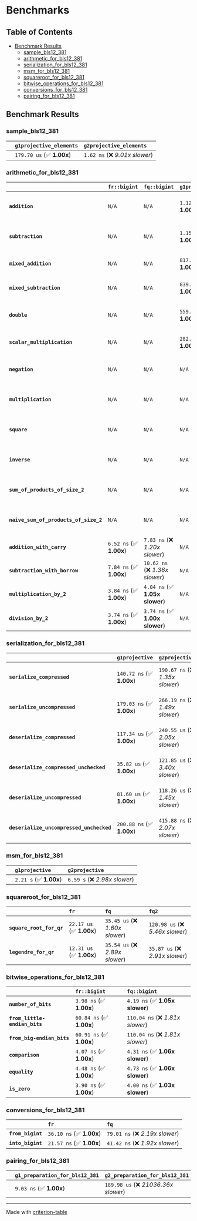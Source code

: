 # Benchmarks

## Table of Contents

- [Benchmark Results](#benchmark-results)
    - [sample_bls12_381](#sample_bls12_381)
    - [arithmetic_for_bls12_381](#arithmetic_for_bls12_381)
    - [serialization_for_bls12_381](#serialization_for_bls12_381)
    - [msm_for_bls12_381](#msm_for_bls12_381)
    - [squareroot_for_bls12_381](#squareroot_for_bls12_381)
    - [bitwise_operations_for_bls12_381](#bitwise_operations_for_bls12_381)
    - [conversions_for_bls12_381](#conversions_for_bls12_381)
    - [pairing_for_bls12_381](#pairing_for_bls12_381)

## Benchmark Results

### sample_bls12_381

|        | `g1projective_elements`          | `g2projective_elements`           |
|:-------|:---------------------------------|:--------------------------------- |
|        | `179.70 us` (✅ **1.00x**)        | `1.62 ms` (❌ *9.01x slower*)      |

### arithmetic_for_bls12_381

|                                       | `fr::bigint`            | `fq::bigint`                    | `g1projective`            | `g2projective`                   | `fq2`                            | `fq12`                            | `fq`                             | `fr`                              |
|:--------------------------------------|:------------------------|:--------------------------------|:--------------------------|:---------------------------------|:---------------------------------|:----------------------------------|:---------------------------------|:--------------------------------- |
| **`addition`**                        | `N/A`                   | `N/A`                           | `1.12 us` (✅ **1.00x**)   | `3.64 us` (❌ *3.26x slower*)     | `29.99 ns` (🚀 **37.22x faster**) | `175.29 ns` (🚀 **6.37x faster**)  | `19.08 ns` (🚀 **58.51x faster**) | `8.18 ns` (🚀 **136.38x faster**)  |
| **`subtraction`**                     | `N/A`                   | `N/A`                           | `1.15 us` (✅ **1.00x**)   | `3.68 us` (❌ *3.19x slower*)     | `27.30 ns` (🚀 **42.23x faster**) | `167.38 ns` (🚀 **6.89x faster**)  | `14.48 ns` (🚀 **79.60x faster**) | `8.56 ns` (🚀 **134.63x faster**)  |
| **`mixed_addition`**                  | `N/A`                   | `N/A`                           | `817.29 ns` (✅ **1.00x**) | `2.62 us` (❌ *3.20x slower*)     | `N/A`                            | `N/A`                             | `N/A`                            | `N/A`                             |
| **`mixed_subtraction`**               | `N/A`                   | `N/A`                           | `839.07 ns` (✅ **1.00x**) | `2.65 us` (❌ *3.16x slower*)     | `N/A`                            | `N/A`                             | `N/A`                            | `N/A`                             |
| **`double`**                          | `N/A`                   | `N/A`                           | `559.70 ns` (✅ **1.00x**) | `1.64 us` (❌ *2.94x slower*)     | `12.98 ns` (🚀 **43.11x faster**) | `102.39 ns` (🚀 **5.47x faster**)  | `11.43 ns` (🚀 **48.95x faster**) | `5.43 ns` (🚀 **103.17x faster**)  |
| **`scalar_multiplication`**           | `N/A`                   | `N/A`                           | `282.52 us` (✅ **1.00x**) | `867.49 us` (❌ *3.07x slower*)   | `N/A`                            | `N/A`                             | `N/A`                            | `N/A`                             |
| **`negation`**                        | `N/A`                   | `N/A`                           | `N/A`                     | `N/A`                            | `22.89 ns` (❌ *3.85x slower*)    | `108.50 ns` (❌ *18.23x slower*)   | `16.76 ns` (❌ *2.82x slower*)    | `5.95 ns` (✅ **1.00x**)           |
| **`multiplication`**                  | `N/A`                   | `N/A`                           | `N/A`                     | `N/A`                            | `221.72 ns` (❌ *5.73x slower*)   | `5.74 us` (❌ *148.33x slower*)    | `70.24 ns` (❌ *1.82x slower*)    | `38.69 ns` (✅ **1.00x**)          |
| **`square`**                          | `N/A`                   | `N/A`                           | `N/A`                     | `N/A`                            | `174.86 ns` (❌ *4.93x slower*)   | `4.05 us` (❌ *114.39x slower*)    | `58.32 ns` (❌ *1.65x slower*)    | `35.43 ns` (✅ **1.00x**)          |
| **`inverse`**                         | `N/A`                   | `N/A`                           | `N/A`                     | `N/A`                            | `13.84 us` (❌ *2.17x slower*)    | `23.06 us` (❌ *3.61x slower*)     | `13.54 us` (❌ *2.12x slower*)    | `6.39 us` (✅ **1.00x**)           |
| **`sum_of_products_of_size_2`**       | `N/A`                   | `N/A`                           | `N/A`                     | `N/A`                            | `493.64 ns` (❌ *6.00x slower*)   | `11.78 us` (❌ *143.15x slower*)   | `107.24 ns` (❌ *1.30x slower*)   | `82.31 ns` (✅ **1.00x**)          |
| **`naive_sum_of_products_of_size_2`** | `N/A`                   | `N/A`                           | `N/A`                     | `N/A`                            | `474.27 ns` (❌ *5.73x slower*)   | `11.76 us` (❌ *142.14x slower*)   | `156.36 ns` (❌ *1.89x slower*)   | `82.72 ns` (✅ **1.00x**)          |
| **`addition_with_carry`**             | `6.52 ns` (✅ **1.00x**) | `7.83 ns` (❌ *1.20x slower*)    | `N/A`                     | `N/A`                            | `N/A`                            | `N/A`                             | `N/A`                            | `N/A`                             |
| **`subtraction_with_borrow`**         | `7.84 ns` (✅ **1.00x**) | `10.62 ns` (❌ *1.36x slower*)   | `N/A`                     | `N/A`                            | `N/A`                            | `N/A`                             | `N/A`                            | `N/A`                             |
| **`multiplication_by_2`**             | `3.84 ns` (✅ **1.00x**) | `4.04 ns` (✅ **1.05x slower**)  | `N/A`                     | `N/A`                            | `N/A`                            | `N/A`                             | `N/A`                            | `N/A`                             |
| **`division_by_2`**                   | `3.74 ns` (✅ **1.00x**) | `3.74 ns` (✅ **1.00x slower**)  | `N/A`                     | `N/A`                            | `N/A`                            | `N/A`                             | `N/A`                            | `N/A`                             |

### serialization_for_bls12_381

|                                          | `g1projective`            | `g2projective`                   | `fr`                               | `fq`                               | `fq2`                              | `fq12`                            |
|:-----------------------------------------|:--------------------------|:---------------------------------|:-----------------------------------|:-----------------------------------|:-----------------------------------|:--------------------------------- |
| **`serialize_compressed`**               | `140.72 ns` (✅ **1.00x**) | `190.67 ns` (❌ *1.35x slower*)   | `29.90 ns` (🚀 **4.71x faster**)    | `49.63 ns` (🚀 **2.84x faster**)    | `100.97 ns` (✅ **1.39x faster**)   | `642.70 ns` (❌ *4.57x slower*)    |
| **`serialize_uncompressed`**             | `179.03 ns` (✅ **1.00x**) | `266.19 ns` (❌ *1.49x slower*)   | `29.83 ns` (🚀 **6.00x faster**)    | `49.56 ns` (🚀 **3.61x faster**)    | `100.99 ns` (✅ **1.77x faster**)   | `642.25 ns` (❌ *3.59x slower*)    |
| **`deserialize_compressed`**             | `117.34 us` (✅ **1.00x**) | `240.55 us` (❌ *2.05x slower*)   | `46.47 ns` (🚀 **2525.26x faster**) | `94.60 ns` (🚀 **1240.44x faster**) | `211.67 ns` (🚀 **554.38x faster**) | `1.26 us` (🚀 **92.98x faster**)   |
| **`deserialize_compressed_unchecked`**   | `35.82 us` (✅ **1.00x**)  | `121.85 us` (❌ *3.40x slower*)   | `46.45 ns` (🚀 **771.08x faster**)  | `95.77 ns` (🚀 **373.97x faster**)  | `211.67 ns` (🚀 **169.21x faster**) | `1.26 us` (🚀 **28.38x faster**)   |
| **`deserialize_uncompressed`**           | `81.60 us` (✅ **1.00x**)  | `118.26 us` (❌ *1.45x slower*)   | `46.42 ns` (🚀 **1757.94x faster**) | `94.67 ns` (🚀 **862.03x faster**)  | `211.25 ns` (🚀 **386.29x faster**) | `1.26 us` (🚀 **64.69x faster**)   |
| **`deserialize_uncompressed_unchecked`** | `200.88 ns` (✅ **1.00x**) | `415.88 ns` (❌ *2.07x slower*)   | `46.42 ns` (🚀 **4.33x faster**)    | `94.66 ns` (🚀 **2.12x faster**)    | `211.26 ns` (✅ **1.05x slower**)   | `1.26 us` (❌ *6.28x slower*)      |

### msm_for_bls12_381

|        | `g1projective`          | `g2projective`                 |
|:-------|:------------------------|:------------------------------ |
|        | `2.21 s` (✅ **1.00x**)  | `6.59 s` (❌ *2.98x slower*)    |

### squareroot_for_bls12_381

|                          | `fr`                     | `fq`                            | `fq2`                             |
|:-------------------------|:-------------------------|:--------------------------------|:--------------------------------- |
| **`square_root_for_qr`** | `22.17 us` (✅ **1.00x**) | `35.45 us` (❌ *1.60x slower*)   | `120.98 us` (❌ *5.46x slower*)    |
| **`legendre_for_qr`**    | `12.31 us` (✅ **1.00x**) | `35.54 us` (❌ *2.89x slower*)   | `35.87 us` (❌ *2.91x slower*)     |

### bitwise_operations_for_bls12_381

|                               | `fr::bigint`             | `fq::bigint`                      |
|:------------------------------|:-------------------------|:--------------------------------- |
| **`number_of_bits`**          | `3.98 ns` (✅ **1.00x**)  | `4.19 ns` (✅ **1.05x slower**)    |
| **`from_little-endian_bits`** | `60.84 ns` (✅ **1.00x**) | `110.04 ns` (❌ *1.81x slower*)    |
| **`from_big-endian_bits`**    | `60.91 ns` (✅ **1.00x**) | `110.04 ns` (❌ *1.81x slower*)    |
| **`comparison`**              | `4.07 ns` (✅ **1.00x**)  | `4.31 ns` (✅ **1.06x slower**)    |
| **`equality`**                | `4.48 ns` (✅ **1.00x**)  | `4.73 ns` (✅ **1.06x slower**)    |
| **`is_zero`**                 | `3.90 ns` (✅ **1.00x**)  | `4.00 ns` (✅ **1.03x slower**)    |

### conversions_for_bls12_381

|                   | `fr`                     | `fq`                             |
|:------------------|:-------------------------|:-------------------------------- |
| **`from_bigint`** | `36.10 ns` (✅ **1.00x**) | `79.01 ns` (❌ *2.19x slower*)    |
| **`into_bigint`** | `21.57 ns` (✅ **1.00x**) | `41.42 ns` (❌ *1.92x slower*)    |

### pairing_for_bls12_381

|        | `g1_preparation_for_bls12_381`          | `g2_preparation_for_bls12_381`          | `miller_loop_for_bls12_381`          | `final_exponentiation_for_bls12_381`          | `full_pairing_for_bls12_381`           |
|:-------|:----------------------------------------|:----------------------------------------|:-------------------------------------|:----------------------------------------------|:-------------------------------------- |
|        | `9.03 ns` (✅ **1.00x**)                 | `189.98 us` (❌ *21036.36x slower*)      | `539.80 us` (❌ *59770.17x slower*)   | `967.75 us` (❌ *107156.17x slower*)           | `1.72 ms` (❌ *190304.54x slower*)      |

---
Made with [criterion-table](https://github.com/nu11ptr/criterion-table)

